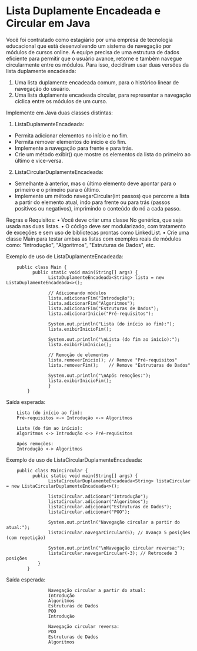 # Lista Duplamente Encadeada e Circular em Java
Você foi contratado como estagiário por uma empresa de tecnologia educacional que está desenvolvendo um sistema de navegação por módulos de cursos online. A equipe precisa de uma estrutura de dados eficiente para permitir que o usuário avance, 
retorne e também navegue circularmente entre os módulos. Para isso, decidiram usar duas versões da lista duplamente encadeada:

1. Uma lista duplamente encadeada comum, para o histórico linear de navegação do usuário.
2. Uma lista duplamente encadeada circular, para representar a navegação cíclica entre os módulos de um curso.

Implemente em Java duas classes distintas:

1. ListaDuplamenteEncadeada:
  - Permita adicionar elementos no início e no fim.
  - Permita remover elementos do início e do fim.
  - Implemente a navegação para frente e para trás.
  - Crie um método exibir() que mostre os elementos da lista do primeiro ao último e vice-versa.

2. ListaCircularDuplamenteEncadeada:
  - Semelhante à anterior, mas o último elemento deve apontar para o primeiro e o primeiro para o último.
  - Implemente um método navegarCircular(int passos) que percorre a lista a partir do elemento atual, indo para frente ou para trás (passos positivos ou negativos), imprimindo o conteúdo do nó a cada passo.

Regras e Requisitos:
• Você deve criar uma classe No<T> genérica, que seja usada nas duas listas.
• O código deve ser modularizado, com tratamento de exceções e sem uso de bibliotecas prontas como LinkedList.
• Crie uma classe Main para testar ambas as listas com exemplos reais de módulos como: "Introdução", "Algoritmos", "Estruturas de Dados", etc.


Exemplo de uso de ListaDuplamenteEncadeada: 
        
        public class Main {
              public static void main(String[] args) {
                    ListaDuplamenteEncadeada<String> lista = new ListaDuplamenteEncadeada<>();
                    
                    // Adicionando módulos
                    lista.adicionarFim("Introdução");
                    lista.adicionarFim("Algoritmos");
                    lista.adicionarFim("Estruturas de Dados");
                    lista.adicionarInicio("Pré-requisitos");
            
                    System.out.println("Lista (do início ao fim):");
                    lista.exibirInicioFim();
            
                    System.out.println("\nLista (do fim ao início):");
                    lista.exibirFimInicio();

                    // Remoção de elementos
                    lista.removerInicio(); // Remove "Pré-requisitos"
                    lista.removerFim();    // Remove "Estruturas de Dados"
            
                    System.out.println("\nApós remoções:");
                    lista.exibirInicioFim();
                    }
            }


Saída esperada:

        Lista (do início ao fim):
        Pré-requisitos <-> Introdução <-> Algoritmos

        Lista (do fim ao início):
        Algoritmos <-> Introdução <-> Pré-requisitos

        Após remoções:
        Introdução <-> Algoritmos
        
        
Exemplo de uso de ListaCircularDuplamenteEncadeada:

        public class MainCircular {
              public static void main(String[] args) {
                    ListaCircularDuplamenteEncadeada<String> listaCircular = new ListaCircularDuplamenteEncadeada<>();
        
                    listaCircular.adicionar("Introdução");
                    listaCircular.adicionar("Algoritmos");
                    listaCircular.adicionar("Estruturas de Dados");
                    listaCircular.adicionar("POO");
            
                    System.out.println("Navegação circular a partir do atual:");
                    listaCircular.navegarCircular(5); // Avança 5 posições (com repetição)
            
                    System.out.println("\nNavegação circular reversa:");
                    listaCircular.navegarCircular(-3); // Retrocede 3 posições
                }
            }


Saída esperada:

                    Navegação circular a partir do atual:
                    Introdução
                    Algoritmos
                    Estruturas de Dados
                    POO
                    Introdução
                    
                    Navegação circular reversa:
                    POO
                    Estruturas de Dados
                    Algoritmos

